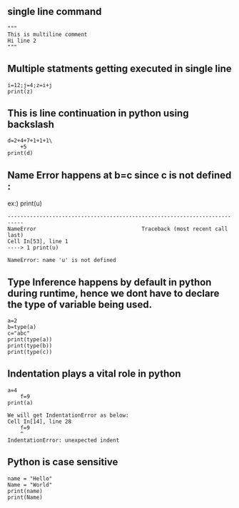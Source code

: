## single line command
```
"""
This is multiline comment 
Hi line 2
"""
```

## Multiple statments getting executed in single line
```
i=12;j=4;z=i+j
print(z)
```

## This is line continuation in python using backslash
```
d=2+4+7+1+1+1\
    +5
print(d)
```
## Name Error happens at b=c since c is not defined :
ex:) print(u)
```
---------------------------------------------------------------------------
NameError                                 Traceback (most recent call last)
Cell In[53], line 1
----> 1 print(u)

NameError: name 'u' is not defined
```

## Type Inference happens by default in python during runtime, hence we dont have to declare the type of variable being used.
```
a=2
b=type(a)
c="abc"
print(type(a))
print(type(b))
print(type(c))
```
## Indentation plays a vital role in python
```
a=4
    f=9
print(a)

We will get IndentationError as below: 
Cell In[14], line 28
    f=9
    ^
IndentationError: unexpected indent
```

## Python is case sensitive
```
name = "Hello"
Name = "World"
print(name)
print(Name)
```


